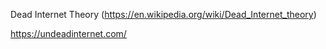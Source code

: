 Dead Internet Theory (https://en.wikipedia.org/wiki/Dead_Internet_theory)

https://undeadinternet.com/